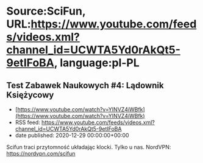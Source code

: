 # Source:SciFun, URL:https://www.youtube.com/feeds/videos.xml?channel_id=UCWTA5Yd0rAkQt5-9etIFoBA, language:pl-PL

## Test Zabawek Naukowych #4: Lądownik Księżycowy
 - [https://www.youtube.com/watch?v=YINVZ4iWBfk](https://www.youtube.com/watch?v=YINVZ4iWBfk)
 - RSS feed: https://www.youtube.com/feeds/videos.xml?channel_id=UCWTA5Yd0rAkQt5-9etIFoBA
 - date published: 2020-12-29 00:00:00+00:00

Scifun traci przytomność układając klocki. Tylko u nas.
NordVPN:
https://nordvpn.com/scifun

